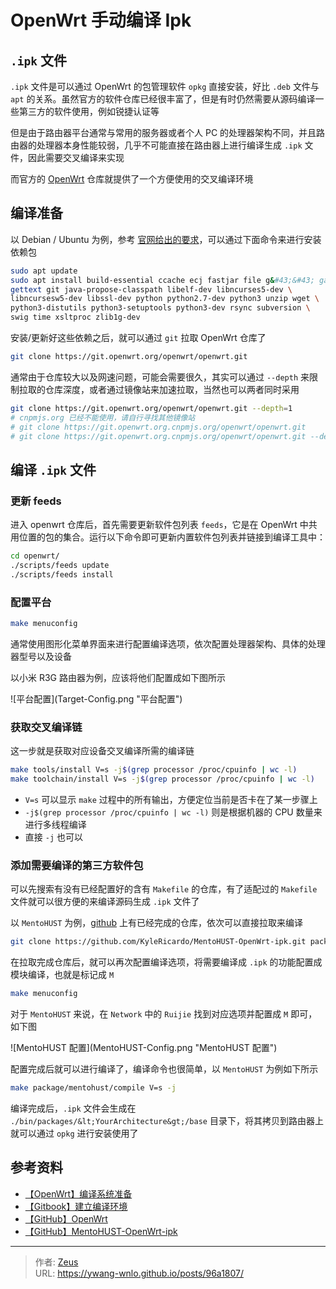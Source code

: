 # OpenWrt 手动编译 Ipk


## `.ipk` 文件

`.ipk` 文件是可以通过 OpenWrt 的包管理软件 `opkg` 直接安装，好比 `.deb` 文件与 `apt` 的关系。虽然官方的软件仓库已经很丰富了，但是有时仍然需要从源码编译一些第三方的软件使用，例如锐捷认证等

但是由于路由器平台通常与常用的服务器或者个人 PC 的处理器架构不同，并且路由器的处理器本身性能较弱，几乎不可能直接在路由器上进行编译生成 `.ipk` 文件，因此需要交叉编译来实现

而官方的 [OpenWrt](https://github.com/openwrt/openwrt) 仓库就提供了一个方便使用的交叉编译环境

## 编译准备

以 Debian / Ubuntu 为例，参考 [官网给出的要求](https://openwrt.org/docs/guide-developer/toolchain/install-buildsystem)，可以通过下面命令来进行安装依赖包

```bash
sudo apt update
sudo apt install build-essential ccache ecj fastjar file g&#43;&#43; gawk \
gettext git java-propose-classpath libelf-dev libncurses5-dev \
libncursesw5-dev libssl-dev python python2.7-dev python3 unzip wget \
python3-distutils python3-setuptools python3-dev rsync subversion \
swig time xsltproc zlib1g-dev
```

安装/更新好这些依赖之后，就可以通过 `git` 拉取 OpenWrt 仓库了

```bash
git clone https://git.openwrt.org/openwrt/openwrt.git
```

通常由于仓库较大以及网速问题，可能会需要很久，其实可以通过 `--depth` 来限制拉取的仓库深度，或者通过镜像站来加速拉取，当然也可以两者同时采用

```bash
git clone https://git.openwrt.org/openwrt/openwrt.git --depth=1
# cnpmjs.org 已经不能使用，请自行寻找其他镜像站
# git clone https://git.openwrt.org.cnpmjs.org/openwrt/openwrt.git
# git clone https://git.openwrt.org.cnpmjs.org/openwrt/openwrt.git --depth=1
```

## 编译 `.ipk` 文件

### 更新 feeds

进入 openwrt 仓库后，首先需要更新软件包列表 `feeds`，它是在 OpenWrt 中共用位置的包的集合。运行以下命令即可更新内置软件包列表并链接到编译工具中：

```bash
cd openwrt/
./scripts/feeds update
./scripts/feeds install
```

### 配置平台

```bash
make menuconfig
```

通常使用图形化菜单界面来进行配置编译选项，依次配置处理器架构、具体的处理器型号以及设备

以小米 R3G 路由器为例，应该将他们配置成如下图所示

![平台配置](Target-Config.png &#34;平台配置&#34;)

### 获取交叉编译链

这一步就是获取对应设备交叉编译所需的编译链

```bash
make tools/install V=s -j$(grep processor /proc/cpuinfo | wc -l)
make toolchain/install V=s -j$(grep processor /proc/cpuinfo | wc -l)
```

- `V=s` 可以显示 `make` 过程中的所有输出，方便定位当前是否卡在了某一步骤上
- `-j$(grep processor /proc/cpuinfo | wc -l)` 则是根据机器的 CPU 数量来进行多线程编译
- 直接 `-j` 也可以

### 添加需要编译的第三方软件包

可以先搜索有没有已经配置好的含有 `Makefile` 的仓库，有了适配过的 `Makefile` 文件就可以很方便的来编译源码生成 `.ipk` 文件了

以 `MentoHUST` 为例，[github](https://github.com/KyleRicardo/MentoHUST-OpenWrt-ipk) 上有已经完成的仓库，依次可以直接拉取来编译

```bash
git clone https://github.com/KyleRicardo/MentoHUST-OpenWrt-ipk.git package/minieap
```

在拉取完成仓库后，就可以再次配置编译选项，将需要编译成 `.ipk` 的功能配置成模块编译，也就是标记成 `M`

```bash
make menuconfig
```

对于 `MentoHUST` 来说，在 `Network` 中的 `Ruijie` 找到对应选项并配置成 `M` 即可，如下图

![MentoHUST 配置](MentoHUST-Config.png &#34;MentoHUST 配置&#34;)

配置完成后就可以进行编译了，编译命令也很简单，以 `MentoHUST` 为例如下所示

```bash
make package/mentohust/compile V=s -j
```

编译完成后，`.ipk` 文件会生成在  `./bin/packages/&lt;YourArchitecture&gt;/base` 目录下，将其拷贝到路由器上就可以通过 `opkg` 进行安装使用了

## 参考资料

- [【OpenWrt】编译系统准备](https://openwrt.org/docs/guide-developer/toolchain/install-buildsystem)
- [【Gitbook】建立编译环境](https://openwrt-nctu.gitbook.io/project/openwrt-compile-env/openwrt-sdk-and-ipk-format)
- [【GitHub】OpenWrt](https://github.com/openwrt/openwrt)
- [【GitHub】MentoHUST-OpenWrt-ipk](https://github.com/KyleRicardo/MentoHUST-OpenWrt-ipk)


---

> 作者: [Zeus](https://github.com/ywang-wnlo)  
> URL: https://ywang-wnlo.github.io/posts/96a1807/  

